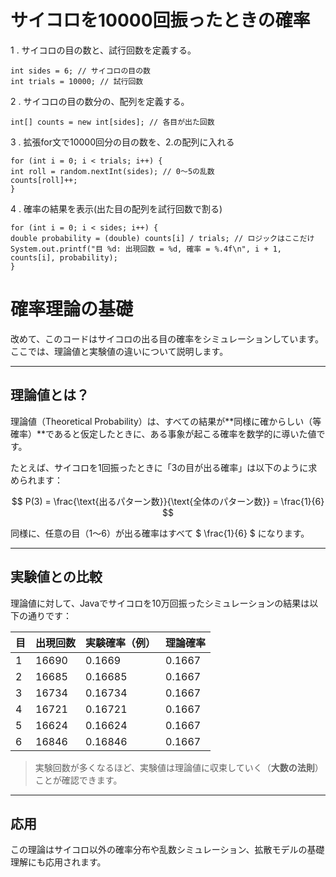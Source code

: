 # サイコロを10000回振ったときの確率
1 . サイコロの目の数と、試行回数を定義する。

```
int sides = 6; // サイコロの目の数
int trials = 10000; // 試行回数

```

2 . サイコロの目の数分の、配列を定義する。

```
int[] counts = new int[sides]; // 各目が出た回数
```

3 . 拡張for文で10000回分の目の数を、2.の配列に入れる

```
for (int i = 0; i < trials; i++) {
int roll = random.nextInt(sides); // 0～5の乱数
counts[roll]++;
}

```

4 . 確率の結果を表示(出た目の配列を試行回数で割る)

```
for (int i = 0; i < sides; i++) {
double probability = (double) counts[i] / trials; // ロジックはここだけ
System.out.printf("目 %d: 出現回数 = %d, 確率 = %.4f\n", i + 1, counts[i], probability);
}

```

# 確率理論の基礎

改めて、このコードはサイコロの出る目の確率をシミュレーションしています。  
ここでは、理論値と実験値の違いについて説明します。

---

## 理論値とは？

理論値（Theoretical Probability）は、すべての結果が**同様に確からしい（等確率）**であると仮定したときに、ある事象が起こる確率を数学的に導いた値です。

たとえば、サイコロを1回振ったときに「3の目が出る確率」は以下のように求められます：

$$
P(3) = \frac{\text{出るパターン数}}{\text{全体のパターン数}} = \frac{1}{6}
$$

同様に、任意の目（1〜6）が出る確率はすべて $ \frac{1}{6} $ になります。

---

## 実験値との比較

理論値に対して、Javaでサイコロを10万回振ったシミュレーションの結果は以下の通りです：

| 目 | 出現回数 | 実験確率（例） | 理論確率 |
|----|-----------|----------------|------------|
| 1  | 16690     | 0.1669         | 0.1667     |
| 2  | 16685     | 0.16685        | 0.1667     |
| 3  | 16734     | 0.16734        | 0.1667     |
| 4  | 16721     | 0.16721        | 0.1667     |
| 5  | 16624     | 0.16624        | 0.1667     |
| 6  | 16846     | 0.16846        | 0.1667     |

> 実験回数が多くなるほど、実験値は理論値に収束していく（**大数の法則**）ことが確認できます。

---

## 応用

この理論はサイコロ以外の確率分布や乱数シミュレーション、拡散モデルの基礎理解にも応用されます。
